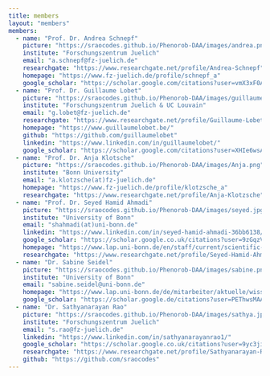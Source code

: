 ```yaml
---
title: members
layout: "members"
members:
  - name: "Prof. Dr. Andrea Schnepf"
    picture: "https://sraocodes.github.io/Phenorob-DAA/images/andrea.png"
    institute: "Forschungszentrum Juelich"
    email: "a.schnepf@fz-juelich.de"
    researchgate: "https://www.researchgate.net/profile/Andrea-Schnepf"
    homepage: "https://www.fz-juelich.de/profile/schnepf_a"
    google_scholar: "https://scholar.google.com/citations?user=vmX3xF0AAAAJ&hl=de"
  - name: "Prof. Dr. Guillaume Lobet"
    picture: "https://sraocodes.github.io/Phenorob-DAA/images/guillaume.png"
    institute: "Forschungszentrum Juelich & UC Louvain"
    email: "g.lobet@fz-juelich.de"
    researchgate: "https://www.researchgate.net/profile/Guillaume-Lobet-2"
    homepage: "https://www.guillaumelobet.be/"
    github: "https://github.com/guillaumelobet"
    linkedin: "https://www.linkedin.com/in/guillaumelobet/"
    google_scholar: "https://scholar.google.com/citations?user=XHIe6wsAAAAJ&hl=en"
  - name: "Prof. Dr. Anja Klotsche"
    picture: "https://sraocodes.github.io/Phenorob-DAA/images/Anja.png"
    institute: "Bonn University"
    email: "a.klotzsche(at)fz-juelich.de"
    homepage: "https://www.fz-juelich.de/profile/klotzsche_a"
    researchgate: "https://www.researchgate.net/profile/Anja-Klotzsche"
  - name: "Prof. Dr. Seyed Hamid Ahmadi"
    picture: "https://sraocodes.github.io/Phenorob-DAA/images/seyed.jpg"
    institute: "University of Bonn"
    email: "shahmadi(at)uni-bonn.de"
    linkedin: "https://www.linkedin.com/in/seyed-hamid-ahmadi-36bb6138/"
    google_scholar: "https://scholar.google.co.uk/citations?user=9zGqzVIAAAAJ&hl=en"
    homepage: "https://www.lap.uni-bonn.de/en/staff/current/scientific-staff/seyed-hamid-ahmadi"
    researchgate: "https://www.researchgate.net/profile/Seyed-Hamid-Ahmadi"
  - name: "Dr. Sabine Seidel"
    picture: "https://sraocodes.github.io/Phenorob-DAA/images/sabine.png"
    institute: "University of Bonn"
    email: "sabine.seidel@uni-bonn.de"
    homepage: "https://www.lap.uni-bonn.de/de/mitarbeiter/aktuelle/wissenschaftliche-mitarbeiter/sabine-seidel"
    google_scholar: "https://scholar.google.de/citations?user=PEThwsMAAAAJ&hl=de"
  - name: "Dr. Sathyanarayan Rao"
    picture: "https://sraocodes.github.io/Phenorob-DAA/images/sathya.jpg"
    institute: "Forschungszentrum Juelich"
    email: "s.rao@fz-juelich.de"
    linkedin: "https://www.linkedin.com/in/sathyanarayanrao1/"
    google_scholar: "https://scholar.google.co.uk/citations?user=9yc3jiIAAAAJ&hl=en"
    researchgate: "https://www.researchgate.net/profile/Sathyanarayan-Rao"
    github: "https://github.com/sraocodes"
---
```

